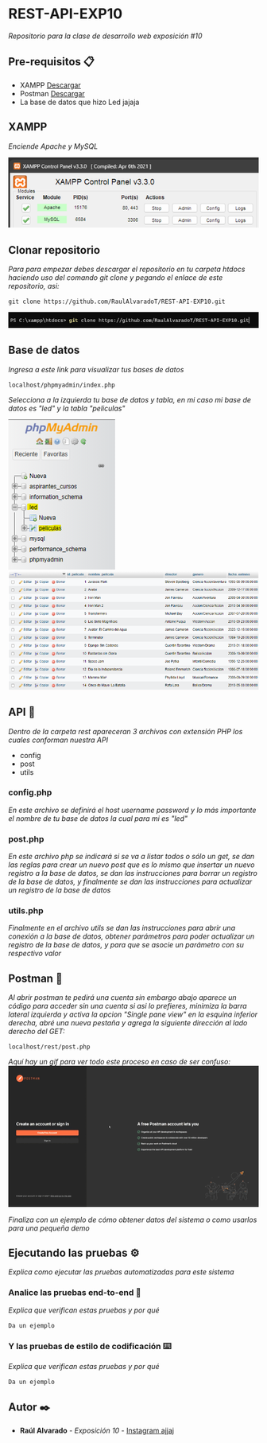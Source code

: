 # REST-API-EXP10
_Repositorio para la clase de desarrollo web exposición #10_

## Pre-requisitos 📋
- XAMPP [Descargar](https://www.apachefriends.org/es/download.html)
- Postman [Descargar](https://www.postman.com/downloads/)
- La base de datos que hizo Led jajaja

## XAMPP
_Enciende Apache y MySQL_

![XAMPP](https://github.com/RaulAlvaradoT/REST-API-EXP10/blob/main/Imagenes/XAMPP.png)

## Clonar repositorio
_Para para empezar debes descargar el repositorio en tu carpeta htdocs haciendo uso del comando git clone y pegando el enlace de este repositorio, asi:_

```
git clone https://github.com/RaulAlvaradoT/REST-API-EXP10.git
```

![Ejemplo](https://github.com/RaulAlvaradoT/REST-API-EXP10/blob/main/Imagenes/gitclone.png)

## Base de datos
_Ingresa a este link para visualizar tus bases de datos_
```
localhost/phpmyadmin/index.php
```
_Selecciona a la izquierda tu base de datos y tabla, en mi caso mi base de datos es "led" y la tabla "peliculas"_

![BD](https://github.com/RaulAlvaradoT/REST-API-EXP10/blob/main/Imagenes/BD.png)
<img src="https://github.com/RaulAlvaradoT/REST-API-EXP10/blob/main/Imagenes/tabla.png" alt="tabla" width="650">

## API 🔧

_Dentro de la carpeta rest apareceran 3 archivos con extensión PHP los cuales conforman nuestra API_
- config
- post
- utils

### config.php
_En este archivo se definirá el host username password y lo más importante el nombre de tu base de datos la cual para mi es "led"_

### post.php
_En este archivo php se indicará si se va a listar todos o sólo un get, se dan las reglas para crear un nuevo post que es lo mismo que insertar un nuevo registro a la base de datos, se dan las instrucciones para borrar un registro de la base de datos, y finalmente se dan las instrucciones para actualizar un registro de la base de datos_

### utils.php
_Finalmente en el archivo utils se dan las instrucciones para abrir una conexión a la base de datos, obtener parámetros para poder actualizar un registro de la base de datos, y para que se asocie un parámetro con su respectivo valor_

## Postman :email:
_Al abrir postman te pedirá una cuenta sin embargo abajo aparece un código para acceder sin una cuenta si asi lo prefieres, minimiza la barra lateral izquierda y activa la opcion "Single pane view" en la esquina inferior derecha, abré una nueva pestaña y agrega la siguiente dirección al lado derecho del GET:_
```
localhost/rest/post.php
```

_Aquí hay un gif para ver todo este proceso en caso de ser confuso:_
<img src="https://github.com/RaulAlvaradoT/REST-API-EXP10/blob/main/Imagenes/gif.gif" alt="gif">


_Finaliza con un ejemplo de cómo obtener datos del sistema o como usarlos para una pequeña demo_

## Ejecutando las pruebas ⚙️

_Explica como ejecutar las pruebas automatizadas para este sistema_

### Analice las pruebas end-to-end 🔩

_Explica que verifican estas pruebas y por qué_

```
Da un ejemplo
```

### Y las pruebas de estilo de codificación ⌨️

_Explica que verifican estas pruebas y por qué_

```
Da un ejemplo
```
## Autor ✒️
* **Raúl Alvarado** - *Exposición 10* - [Instagram ajjaj](https://www.instagram.com/raulalvarado.jpg/)
